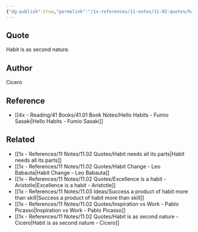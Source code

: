 ```yaml
---
{"dg-publish":true,"permalink":"/1x-references/11-notes/11-02-quotes/habit-is-as-second-nature-cicero/","title":"Habit is as second nature - Cicero","dgShowBacklinks":false}
---
```



## Quote
Habit is as second nature.

## Author
Cicero

## Reference
- [[4x - Reading/41 Books/41.01 Book Notes/Hello Habits - Fumio Sasaki\|Hello Habits - Fumio Sasaki]]

## Related
- [[1x - References/11 Notes/11.02 Quotes/Habit needs all its parts\|Habit needs all its parts]]
- [[1x - References/11 Notes/11.02 Quotes/Habit Change - Leo Babauta\|Habit Change - Leo Babauta]]
- [[1x - References/11 Notes/11.02 Quotes/Excellence is a habit - Aristotle\|Excellence is a habit - Aristotle]]
- [[1x - References/11 Notes/11.03 Ideas/Success a product of habit more than skill\|Success a product of habit more than skill]]
- [[1x - References/11 Notes/11.02 Quotes/Inspiration vs Work - Pablo Picasso\|Inspiration vs Work - Pablo Picasso]]
- [[1x - References/11 Notes/11.02 Quotes/Habit is as second nature - Cicero\|Habit is as second nature - Cicero]]